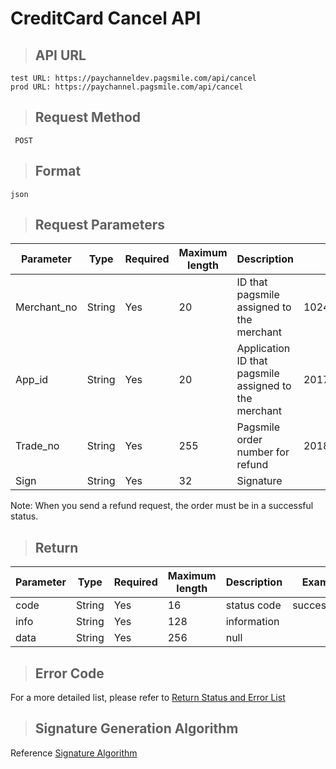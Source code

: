 # CreditCard Cancel API

>## API URL

    test URL: https://paychanneldev.pagsmile.com/api/cancel
    prod URL: https://paychannel.pagsmile.com/api/cancel
    
>## Request Method

     POST

>## Format 
  
    json    

>## Request Parameters

Parameter | Type | Required | Maximum length | Description | Example
--- | --- | --- | --- | --- | ---
Merchant_no | String | Yes | 20 | ID that pagsmile assigned to the merchant | 1024201708140012289
App_id | String | Yes | 20 | Application ID that pagsmile assigned to the merchant | 2017051914172236111
Trade_no | String | Yes | 255 | Pagsmile order number for refund | 2018022604263906847
Sign | String | Yes | 32 | Signature |

Note: When you send a refund request, the order must be in a successful status.

>## Return

Parameter | Type | Required | Maximum length | Description | Example
---  | ---  | ---      | ---      | ---  | ---
code | String | Yes | 16 | status code | success:200
info | String | Yes | 128 | information | 
data | String | Yes | 256 | null    |

>## Error Code

For a more detailed list, please refer to [Return Status and Error List](ReturnResult)

>## Signature Generation Algorithm

Reference [Signature Algorithm](SignatureAlgorithm)
